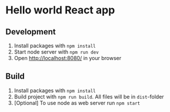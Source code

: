 # Hello world React app 

## Development
1. Install packages with `npm install`
2. Start node server with `npm run dev`
3. Open [http://localhost:8080/](http://localhost:8080/) in your browser

## Build
1. Install packages with `npm install`
2. Build project with `npm run build`. All files will be in `dist`-folder
3. [Optional] To use node as web server run `npm start`
